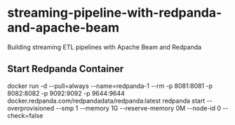 # streaming-pipeline-with-redpanda-and-apache-beam
Building streaming ETL pipelines with Apache Beam and Redpanda

## Start Redpanda Container

docker run -d --pull=always --name=redpanda-1 --rm -p 8081:8081 -p 8082:8082 -p 9092:9092 -p 9644:9644 docker.redpanda.com/redpandadata/redpanda:latest redpanda start --overprovisioned --smp 1  --memory 1G --reserve-memory 0M --node-id 0 --check=false